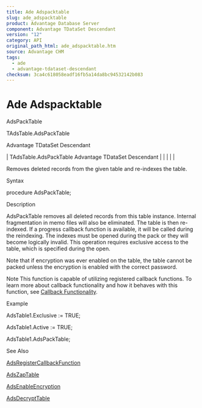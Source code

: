 ```yaml
---
title: Ade Adspacktable
slug: ade_adspacktable
product: Advantage Database Server
component: Advantage TDataSet Descendant
version: "12"
category: API
original_path_html: ade_adspacktable.htm
source: Advantage CHM
tags:
  - ade
  - advantage-tdataset-descendant
checksum: 3ca4c618058eadf16fb5a14da8bc94532142b083
---
```


# Ade Adspacktable

AdsPackTable

TAdsTable.AdsPackTable

Advantage TDataSet Descendant

| TAdsTable.AdsPackTable  Advantage TDataSet Descendant |  |  |  |  |

Removes deleted records from the given table and re-indexes the table.

Syntax

procedure AdsPackTable;

Description

AdsPackTable removes all deleted records from this table instance. Internal fragmentation in memo files will also be eliminated. The table is then re-indexed. If a progress callback function is available, it will be called during the reindexing. The indexes must be opened during the pack or they will become logically invalid. This operation requires exclusive access to the table, which is specified during the open.

Note that if encryption was ever enabled on the table, the table cannot be packed unless the encryption is enabled with the correct password.

Note This function is capable of utilizing registered callback functions. To learn more about callback functionality and how it behaves with this function, see [Callback Functionality](master_callback_functionality.md).

Example

AdsTable1.Exclusive := TRUE;

AdsTable1.Active := TRUE;

AdsTable1.AdsPackTable;

See Also

[AdsRegisterCallbackFunction](ade_adsregistercallbackfunction.md)

[AdsZapTable](ade_adszaptable.md)

[AdsEnableEncryption](ade_adsenableencryption.md)

[AdsDecryptTable](ade_adsdecrypttable.md)
